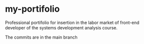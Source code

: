 # my-portifolio
Professional portifolio for insertion in the labor market of front-end developer of the systems development analysis course.

The commits are in the main branch

